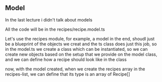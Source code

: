 ## Model

In the last lecture i didn't talk about models

All the code will be in the recipes/recipe.model.ts

Let's use the recipes module, for example, a model in the end, shoudl just be a blueprint of the objects we creat and the
ts class does just this job, so in the model.ts we create a class which can be instantiated, so we can create new objects
based on the setup that we provide on the model class, and we can define how a recipe should look like in the class

now, with the model created, when we create the recipes array in the recipes-list, we can define that its type is an array
of Recipe[]
